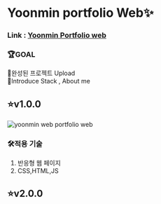 #  Yoonmin portfolio Web✨

### Link : [Yoonmin Portfolio web](https://yoonminmainwebpage.y00nmin.repl.co/)    

### 🏆GOAL  
🥇완성된 프로젝트 Upload  
🥈Introduce Stack , About me


## ⭐v1.0.0
![yoonmin web portfolio web](https://user-images.githubusercontent.com/89017779/155969419-cf8f3ca4-4e41-4638-a0a3-479ba17a1e63.png)
### 🛠적용 기술
1. 반응형 웹 페이지
2. CSS,HTML,JS

## ⭐v2.0.0
